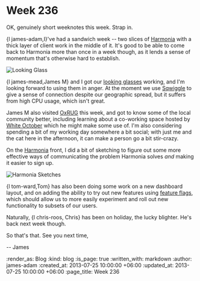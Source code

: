 Week 236
========

OK, genuinely short weeknotes this week. Strap in.

{l james-adam,I}'ve had a sandwich week -- two slices of [Harmonia](https://harmonia.io) with a thick layer of client work in the middle of it. It's good to be able to come back to Harmonia more than once in a week though, as it lends a sense of momentum that's otherwise hard to establish.

![Looking Glass](/images/blog/looking-glass.jpg)

{l james-mead,James M} and I got our [looking glasses](http://scraplab.net/project-looking-glass/) working, and I'm looking forward to using them in anger. At the moment we use [Sqwiggle](https://www.sqwiggle.com/) to give a sense of connection despite our geographic spread, but it suffers from high CPU usage, which isn't great.

James M also visited [OxRUG](http://oxrug.org/) this week, and got to know some of the local community better, including learning about a co-working space hosted by [White October](http://www.whiteoctober.co.uk/) which he might make some use of. I'm also considering spending a bit of my working day somewhere a bit social; with just me and the cat here in the afternoon, it can make a person go a bit stir-crazy.

On the [Harmonia](https://harmonia.io) front, I did a bit of sketching to figure out some more effective ways of communicating the problem Harmonia solves *and* making it easier to sign up.

![Harmonia Sketches](/images/blog/harmonia-sketches.jpg)

{l tom-ward,Tom} has also been doing some work on a new dashboard layout, and on adding the ability to try out new features using [feature flags](http://martinfowler.com/bliki/FeatureToggle.html), which should allow us to more easily experiment and roll out new functionality to subsets of our users.

Naturally, {l chris-roos, Chris} has been on holiday, the lucky blighter. He's back next week though.

So that's that. See you next time,

-- James

:render_as: Blog
:kind: blog
:is_page: true
:written_with: markdown
:author: james-adam
:created_at: 2013-07-25 10:00:00 +06:00
:updated_at: 2013-07-25 10:00:00 +06:00
:page_title: Week 236
